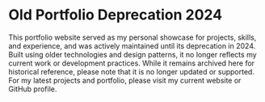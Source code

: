 # Old Portfolio Deprecation 2024


This portfolio website served as my personal showcase for projects, skills, and experience, and was actively maintained until its deprecation in 2024. Built using older technologies and design patterns, it no longer reflects my current work or development practices. While it remains archived here for historical reference, please note that it is no longer updated or supported. For my latest projects and portfolio, please visit my current website or GitHub profile.